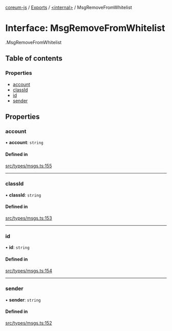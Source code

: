[coreum-js](../README.md) / [Exports](../modules.md) / [<internal\>](../modules/internal_.md) / MsgRemoveFromWhitelist

# Interface: MsgRemoveFromWhitelist

[<internal>](../modules/internal_.md).MsgRemoveFromWhitelist

## Table of contents

### Properties

- [account](internal_.MsgRemoveFromWhitelist.md#account)
- [classId](internal_.MsgRemoveFromWhitelist.md#classid)
- [id](internal_.MsgRemoveFromWhitelist.md#id)
- [sender](internal_.MsgRemoveFromWhitelist.md#sender)

## Properties

### account

• **account**: `string`

#### Defined in

[src/types/msgs.ts:155](https://github.com/PulsaraIO/coreum-js/blob/64a1208/src/types/msgs.ts#L155)

___

### classId

• **classId**: `string`

#### Defined in

[src/types/msgs.ts:153](https://github.com/PulsaraIO/coreum-js/blob/64a1208/src/types/msgs.ts#L153)

___

### id

• **id**: `string`

#### Defined in

[src/types/msgs.ts:154](https://github.com/PulsaraIO/coreum-js/blob/64a1208/src/types/msgs.ts#L154)

___

### sender

• **sender**: `string`

#### Defined in

[src/types/msgs.ts:152](https://github.com/PulsaraIO/coreum-js/blob/64a1208/src/types/msgs.ts#L152)
